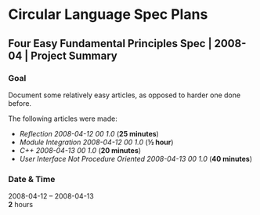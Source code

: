 ﻿Circular Language Spec Plans
============================

Four Easy Fundamental Principles Spec | 2008-04 | Project Summary
-----------------------------------------------------------------

### Goal

Document some relatively easy articles, as opposed to harder one done before.

The following articles were made:

- *Reflection  2008-04-12 00  1.0*  (__25 minutes__)
- *Module Integration  2008-04-12 00  1.0*  (__½ hour__)
- *C++  2008-04-13 00  1.0*  (__20 minutes__)
- *User Interface Not Procedure Oriented  2008-04-13 00  1.0*  (__40 minutes__)

### Date & Time

2008-04-12 – 2008-04-13  
__2__ hours